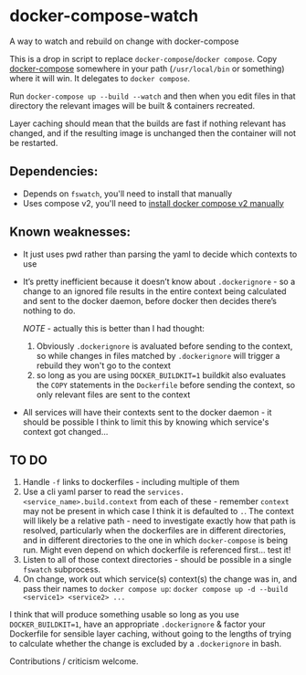 # docker-compose-watch
A way to watch and rebuild on change with docker-compose

This is a drop in script to replace `docker-compose`/`docker compose`. Copy
[docker-compose](docker-compose) somewhere in your path (`/usr/local/bin` or
something) where it will win. It delegates to `docker compose`.

Run `docker-compose up --build --watch` and then when you edit files in that
directory the relevant images will be built & containers recreated.

Layer caching should mean that the builds are fast if nothing relevant has
changed, and if the resulting image is unchanged then the container will not be
restarted.

## Dependencies:
* Depends on `fswatch`, you'll need to install that manually
* Uses compose v2, you'll need to
  [install docker compose v2 manually](https://docs.docker.com/compose/cli-command/#installing-compose-v2)

## Known weaknesses:
* It just uses pwd rather than parsing the yaml to decide which contexts to use
* It’s pretty inefficient because it doesn’t know about `.dockerignore` - so a
  change to an ignored file results in the entire context being calculated and
  sent to the docker daemon, before docker then decides there’s nothing to do.

  *NOTE* - actually this is better than I had thought:
  1. Obviously `.dockerignore` is avaluated before sending to the context, so
     while changes in files matched by `.dockerignore` will trigger a rebuild
     they won't go to the context
  2. so long as you are using `DOCKER_BUILDKIT=1` buildkit also evaluates the
     `COPY` statements in the `Dockerfile` before sending the context, so only
     relevant files are sent to the context
* All services will have their contexts sent to the docker daemon - it should
  be possible I think to limit this by knowing which service's context got
  changed...

## TO DO
1. Handle `-f` links to dockerfiles - including multiple of them
2. Use a cli yaml parser to read the `services.<service_name>.build.context`
   from each of these - remember `context` may not be present in which case I 
   think it is defaulted to `.`. The context will likely be a relative path - 
   need to investigate exactly how that path is resolved, particularly when 
   the dockerfiles are in different directories, and in different directories to
   the one in which `docker-compose` is being run. Might even depend on which
   dockerfile is referenced first... test it!
3. Listen to all of those context directories - should be possible in a single
   `fswatch` subprocess.
4. On change, work out which service(s) context(s) the change was in, and pass
   their names to `docker compose up`:
   `docker compose up -d --build <service1> <service2> ...`

I think that will produce something usable so long as you use
`DOCKER_BUILDKIT=1`, have an appropriate `.dockerignore` & factor your
Dockerfile for sensible layer caching, without going to the lengths of trying to
calculate whether the change is excluded by a `.dockerignore` in bash.

Contributions / criticism welcome.
